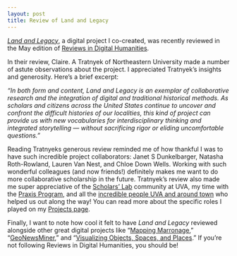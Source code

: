 ```yaml
---
layout: post
title: Review of Land and Legacy
---
```


[_Land and Legacy_](https://landandlegacy.scholarslab.org/), a digital project I co-created, was recently reviewed in the May edition of [Reviews in Digital Humanities](https://reviewsindh.pubpub.org/pub/land-and-legacy/release/3).

In their review, Claire. A Tratnyek of Northeastern University made a number of astute observations about the project. I appreciated Tratnyek’s insights and generosity. Here’s a brief excerpt:

_“In both form and content, Land and Legacy is an exemplar of collaborative research and the integration of digital and
traditional historical methods. As scholars and citizens across the United States continue to uncover and confront the
difficult histories of our localities, this kind of project can provide us with new vocabularies for interdisciplinary
thinking and integrated storytelling — without sacrificing rigor or eliding uncomfortable questions.”_

Reading Tratnyeks generous review reminded me of how thankful I was to have such incredible project collaborators: Janet S Dunkelbarger,
Natasha Roth-Rowland, Lauren Van Nest, and Chloe Down Wells. Working with such wonderful colleagues (and now friends!) definitely makes me want
to do more collaborative scholarship in the future. Tratnyek’s review also made me super appreciative of the [Scholars’ Lab](https://scholarslab.lib.virginia.edu/) community at UVA,
my time with the [Praxis Program](https://scholarslab.lib.virginia.edu/praxis-program-fellowships/), and all the [incredible people UVA and around town](https://landandlegacy.scholarslab.org/about.html) who helped us out along the way!
You can read more about the specific roles I played on my [Projects page](projects.html#land-and-legacy).

Finally, I want to note how cool it felt to have _Land and Legacy_ reviewed alongside other great digital projects like “[Mapping Marronage](https://reviewsindh.pubpub.org/pub/mapping-marronage/release/3?readingCollection=d112edcc),” “[GeoNewsMiner](https://reviewsindh.pubpub.org/pub/geonewsminer/release/2?readingCollection=d112edcc),”
and “[Visualizing Objects, Spaces, and Places](https://reviewsindh.pubpub.org/pub/visualizing-objects-places-and-spaces/release/2?readingCollection=d112edcc).” If you’re not following Reviews in Digital Humanities, you should be!
